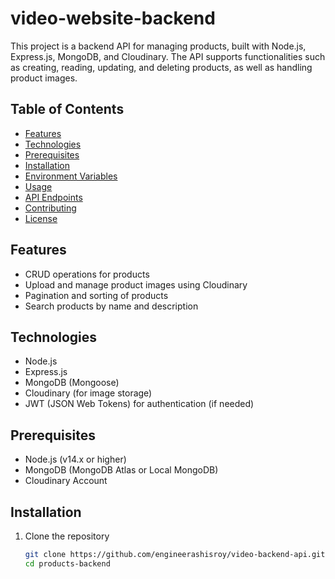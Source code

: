 ﻿# video-website-backend
This project is a backend API for managing products, built with Node.js, Express.js, MongoDB, and Cloudinary. The API supports functionalities such as creating, reading, updating, and deleting products, as well as handling product images.

## Table of Contents
- [Features](#features)
- [Technologies](#technologies)
- [Prerequisites](#prerequisites)
- [Installation](#installation)
- [Environment Variables](#environment-variables)
- [Usage](#usage)
- [API Endpoints](#api-endpoints)
- [Contributing](#contributing)
- [License](#license)

## Features
- CRUD operations for products
- Upload and manage product images using Cloudinary
- Pagination and sorting of products
- Search products by name and description

## Technologies
- Node.js
- Express.js
- MongoDB (Mongoose)
- Cloudinary (for image storage)
- JWT (JSON Web Tokens) for authentication (if needed)

## Prerequisites
- Node.js (v14.x or higher)
- MongoDB (MongoDB Atlas or Local MongoDB)
- Cloudinary Account

## Installation
1. Clone the repository
   ```sh
   git clone https://github.com/engineerashisroy/video-backend-api.git
   cd products-backend
